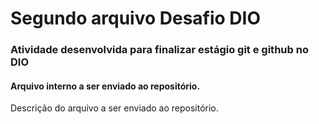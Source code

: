 # Segundo arquivo Desafio DIO

### Atividade desenvolvida para finalizar estágio git e github no DIO 

####  Arquivo interno a ser enviado ao repositório.

Descrição do arquivo a ser enviado ao repositório.
